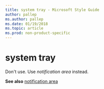 ```yaml
---
title: system tray - Microsoft Style Guide
author: pallep
ms.author: pallep
ms.date: 01/19/2018
ms.topic: article
ms.prod: non-product-specific
---
```


# system tray

Don't use. Use *notification area* instead.

**See also** [notification area](/style-guide/a-z-word-list-term-collections/n/notification-area)

